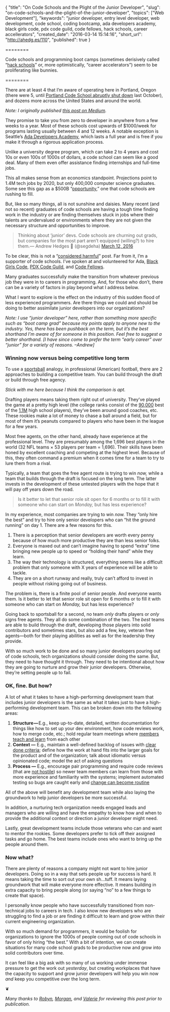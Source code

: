{
  "title": "On Code Schools and the Plight of the Junior Developer",
  "slug": "on-code-schools-and-the-plight-of-the-junior-developer",
  "topics": ["Web Development"],
  "keywords": "junior developer, entry level developer, web development, code school, coding bootcamp, ada developers academy, black girls code, pdx code guild, code fellows, hack schools, career accellerators",
  "created_date": "2016-03-14 15:14:16",
  "short_url": "http://ahedg.es/110",
  "published": true
}

========

Code schools and programming boot camps (sometimes derisively called “[hack schools](http://www.fastcompany.com/3023456/become-an-ios-developer-in-8-weeks-the-truth-about-hack-schools)” or, more optimistically, “career accelerators”) seem to be proliferating like bunnies.

========

There are at least 4 that I’m aware of operating here in Portland, Oregon (there were 5, until [Portland Code School abruptly shut down](http://www.bizjournals.com/portland/blog/techflash/2015/10/portland-code-school-abruptly-shutters-leaves.html) last October), and dozens more across the United States and around the world.

_Note: I originally published [this post on Medium](https://medium.com/@segdeha/on-code-schools-the-plight-of-the-junior-developer-9c3363f08902)._

They promise to take you from zero to developer in anywhere from a few weeks to a year. Most of these schools cost upwards of $1000/week for programs lasting usually between 4 and 12 weeks. A notable exception is Seattle’s [Ada Developers Academy](http://adadevelopersacademy.org/), which lasts a full year and is free if you make it through a rigorous application process.

Unlike a university degree program, which can take 2 to 4 years and cost 10s or even 100s of 1000s of dollars, a code school can seem like a good deal. Many of them even offer assistance finding internships and full-time jobs.

This all makes sense from an economics standpoint. Projections point to 1.4M tech jobs by 2020, but only 400,000 computer science graduates. Some see this gap as a $500B “[opportunity](http://www.slideshare.net/HadiPartovi/the-opportunity-in-computer-science/3-1000000_Unfilled_Jobs_by_2020),” one that code schools are rushing to fill.

But, like so many things, all is not sunshine and daisies. Many recent (and not so recent) graduates of code schools are having a tough time finding work in the industry or are finding themselves stuck in jobs where their talents are undervalued or environments where they are not given the necessary structure and opportunities to improve.

<blockquote class="twitter-tweet" data-lang="en"><p lang="en" dir="ltr">Thinking about ‘junior’ devs. Code schools are churning out grads, but companies for the most part aren’t equipped (willing?) to hire them.— Andrew Hedges 🏡 (@segdeha) <a href="https://twitter.com/segdeha/status/708535770793906176?ref_src=twsrc%5Etfw">March 12, 2016</a></blockquote>
<script async src="https://platform.twitter.com/widgets.js" charset="utf-8"></script>

To be clear, this is not a “[considered harmful](https://en.wikipedia.org/wiki/Considered_harmful)” post. Far from it, I’m a supporter of code schools. I’ve spoken at and volunteered for Ada, [Black Girls Code](http://www.blackgirlscode.com/), [PDX Code Guild](https://pdxcodeguild.com/), and [Code Fellows](http://www.codefellows.org/).

Many graduates successfully make the transition from whatever previous job they were in to careers in programming. And, for those who don’t, there can be a variety of factors in play beyond what I address below.

What I want to explore is the effect on the industry of this sudden flood of less experienced programmers. Are there things we could and should be doing to better assimilate junior developers into our organizations?

_Note: I use “junior developer” here, rather than something more specific such as “boot camp grad” because my points apply to anyone new to the industry. Yes, there has been pushback on the term, but it’s the best shorthand I’m aware of for someone in this position. Feel free to suggest a better shorthand. [I have since come to prefer the term “early career” over “junior” for a variety of reasons. –Andrew]_

### Winning now versus being competitive long term

To use a [sportsball](http://www.urbandictionary.com/define.php?term=sportsball) analogy, in professional (American) football, there are 2 approaches to building a competitive team. You can build through the draft or build through free agency.

_Stick with me here because I think the comparison is apt._

Drafting players means taking them right out of university. They’ve played the game at a pretty high level (the college ranks consist of the [90,000](http://www.scholarshipstats.com/football.html) best of the [1.1M](http://www.usnews.com/education/blogs/high-school-notes/2011/09/02/high-school-sports-participation-increases-for-22nd-straight-year) high school players), they’ve been around good coaches, etc. These rookies make a lot of money to chase a ball around a field, but for most of them it’s peanuts compared to players who have been in the league for a few years.

Most free agents, on the other hand, already have experience at the professional level. They are presumably among the 1,696 best players in the world (32 NFL teams × 53 players per team = 1,696). Their skills have been honed by excellent coaching and competing at the highest level. Because of this, they often command a premium when it comes time for a team to try to lure them from a rival.

Typically, a team that goes the free agent route is trying to win _now,_ while a team that builds through the draft is focused on the long term. The latter invests in the development of these untested players with the hope that it will pay off years down the road.

> Is it better to let that senior role sit open for 6 months or to fill it with someone who can start on _Monday,_ but has less experience?

In my experience, most companies are trying to win _now._ They “only hire the best” and try to hire only senior developers who can “hit the ground running” on day 1. There are a few reasons for this.

1. There is a perception that senior developers are worth every penny because of how much more productive they are than less senior folks.
2. Everyone is maxed out and can’t imagine having to spend “extra” time bringing new people up to speed or “holding their hand” while they learn.
3. The way their technology is structured, everything seems like a difficult problem that only someone with X years of experience will be able to tackle.
4. They are on a short runway and really, truly can’t afford to invest in people without risking going out of business.

The problem is, there is a finite pool of senior people. And everyone wants them. Is it better to let that senior role sit open for 6 months or to fill it with someone who can start on _Monday,_ but has less experience?

Going back to sportsball for a second, no team _only_ drafts players or _only_ signs free agents. They all do some combination of the two. The _best_ teams are able to build through the draft, developing those players into solid contributors and sometimes stars, but also add a few, key, veteran free agents—both for their playing abilities as well as for the leadership they provide.

With so much work to be done and so many junior developers pouring out of code schools, tech organizations should consider doing the same. But, they need to have thought it through. They need to be intentional about how they are going to nurture and grow their junior developers. Otherwise, they’re setting people up to fail.

### OK, fine. But how?

A lot of what it takes to have a high-performing development team that includes junior developers is the same as what it takes just to have a high-performing development team. This can be broken down into the following areas:

1. **Structure —** E.g., keep up-to-date, detailed, written documentation for things like how to set up your dev environment, how code reviews work, how to merge code, etc.; hold regular team meetings where [members teach and learn](https://www.biv.com/article/2014/9/benefits-creating-organizational-learning-culture/) from each other
2. **Context —** E.g., maintain a well-defined backlog of issues with [clear done criteria](http://blog.teamtreehouse.com/when-is-a-user-story-done-acceptance-criteria-definition-done); define how the work at hand fits into the larger goals for the product and of the organization; talk about idiomatic versus opinionated code; model the act of asking questions
3. **Process —** E.g., encourage pair programming and require code reviews (that are [not hostile](https://twitter.com/rgladwell/status/659460395837628416)) so newer team members can learn from those with more experience and familiarity with the systems; implement automated testing so bugs are caught early and [change can become routine](https://medium.com/javascript-scene/how-to-build-a-high-velocity-development-team-4b2360d34021)

All of the above will benefit any development team while also laying the groundwork to help junior developers be more successful.

In addition, a nurturing tech organization needs engaged leads and managers who are willing and have the empathy to know how and when to provide the additional context or direction a junior developer might need.

Lastly, great development teams include those veterans who can and want to mentor the rookies. Some developers prefer to tick off their assigned tasks and go home. The best teams include ones who want to bring up the people around them.

### Now what?

There are plenty of reasons a company might not want to hire junior developers. Doing so in a way that sets people up for success is hard. It means taking the time to sort out your own sh…tuff. It means laying groundwork that will make everyone more effective. It means building in extra capacity to bring people along (or saying “no” to a few things to create that space).

I personally know people who have successfully transitioned from non-technical jobs to careers in tech. I also know new developers who are struggling to find a job or are finding it difficult to learn and grow within their current engineering organization.

With so much demand for programmers, it would be foolish for organizations to ignore the 1000s of people coming out of code schools in favor of only hiring “the best.” With a bit of intention, we can create situations for many code school grads to be productive now and grow into solid contributors over time.

It can feel like a big ask with so many of us working under immense pressure to get the work out _yesterday_, but creating workplaces that have the capacity to support and grow junior developers will help you win now _and_ keep you competitive over the long term.

❦

_Many thanks to [Robyn](https://twitter.com/robyn_larsen), [Morgan](https://twitter.com/morganpyne), and [Valerie](https://twitter.com/shellthief) for reviewing this post prior to publication._
